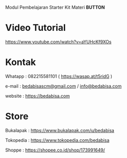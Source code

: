 Modul Pembelajaran Starter Kit Materi **BUTTON**

# Video Tutorial
https://www.youtube.com/watch?v=aYUHcKf9XOs

# Kontak
Whatapp : 082215581101 ( https://wasap.at/t5ridG )

e-mail : bedabisascm@gmail.com / info@bedabisa.com

website : https://bedabisa.com

# Store
Bukalapak : https://www.bukalapak.com/u/bedabisa

Tokopedia : https://www.tokopedia.com/bedabisa

Shoppe : https://shopee.co.id/shop/173991649/
